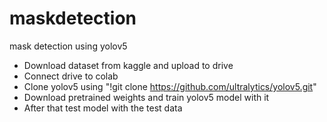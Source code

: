 # maskdetection
mask detection using yolov5

- Download dataset from kaggle and upload to drive
- Connect drive to colab 
- Clone yolov5 using "!git clone https://github.com/ultralytics/yolov5.git"
- Download pretrained weights and train yolov5 model with it
- After that test model with the test data
